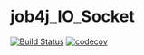# job4j_IO_Socket
[![Build Status](https://travis-ci.org/Ajderka/job4j_IO_Socket.svg?branch=master)](https://travis-ci.org/Ajderka/job4j_IO_Socket)
[![codecov](https://codecov.io/gh/Ajderka/collectionPro/branch/master/graph/badge.svg?token=OIWZXD6VQ7)](https://codecov.io/gh/Ajderka/collectionPro)